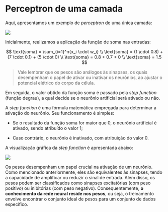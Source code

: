 # Perceptron de uma camada

Aqui, apresentamos um exemplo de _perceptron_ de uma única camada:

![](exemplo-perceptron-de-1-camada.png)

Inicialmente, realizamos a aplicação da função de soma nas entradas:

$$
\text{soma} = \sum_{i=1}^n{x_i \cdot w_i} \\
\text{soma} = (1 \cdot 0.8) + (7 \cdot 0.1) + (5 \cdot 0) \\
\text{soma} = 0.8 + 0.7 + 0 \\
\text{soma} = 1.5
$$

> Vale lembrar que os pesos são análogos às sinapses, os quais desempenham o papel de ativar ou inativar os neurônios, ao ajustar o potencial elétrico do corpo da célula.

Em seguida, o valor obtido da função soma é passado pela _step function_ (função degrau), a qual decide se o neurônio artificial será ativado ou não.

A _step function_ é uma fórmula matemática empregada para determinar a ativação do neurônio. Seu funcionamento é simples:

- Se o resultado da função soma for maior que 0, o neurônio artificial é ativado, sendo atribuído o valor 1;

- Caso contrário, o neurônio é inativado, com atribuição do valor 0.

A visualização gráfica da _step function_ é apresentada abaixo:

![](representacao-step-function.png)

Os pesos desempenham um papel crucial na ativação de um neurônio. Como mencionado anteriormente, eles são equivalentes às sinapses, tendo a capacidade de amplificar ou reduzir o sinal de entrada. Além disso, os pesos podem ser classificados como sinapses excitatórias (com peso positivo) ou inibitórias (com peso negativo). Consequentemente, **o conhecimento da rede neural reside nos pesos**, ou seja, o treinamento envolve encontrar o conjunto ideal de pesos para um conjunto de dados específico.